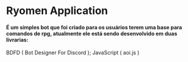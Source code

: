 # Ryomen Application
#### É um simples bot que foi criado para os usuários terem uma base para comandos de rpg, atualmente ele está sendo desenvolvido em duas livrarias:
BDFD ( Bot Designer For Discord  ); 
JavaScript ( aoi.js )
